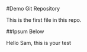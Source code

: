 #Demo Git Repository

This is the first file in this repo.

##Ipsum Below

Hello Sam, this is your test